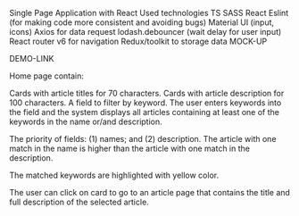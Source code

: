 Single Page Application with React
Used technologies
TS
SASS
React
Eslint (for making code more consistent and avoiding bugs)
Material UI (input, icons)
Axios for data request
lodash.debouncer (wait delay for user input)
React router v6 for navigation
Redux/toolkit to storage data
MOCK-UP

DEMO-LINK

Home page contain:

Cards with article titles for 70 characters.
Cards with article description for 100 characters.
A field to filter by keyword.
The user enters keywords into the field and the system displays all articles containing at least one of the keywords in the name or/and description.

The priority of fields: (1) names; and (2) description. The article with one match in the name is higher than the article with one match in the description.

The matched keywords are highlighted with yellow color.

The user can click on card to go to an article page that contains the title and full description of the selected article.
